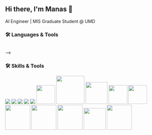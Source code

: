 ## Hi there, I'm Manas 👋
AI Engineer | MIS Graduate Student @ UMD

### 🛠️ Languages & Tools

<!-- <p align="left">
  <!-- Backend & Databases -->
  <br>
  <!-- <img src="https://skillicons.dev/icons?i=python,mongodb,mysql,cpp,c,fastapi,flask,elasticsearch,git,github,linux,vscode,postman,docker" /> -->
  <!-- <br> -->
  <!-- <img src="https://skillicons.dev/icons?i=tensorflow,tensorrt,pytorch,opencv,langchain,huggingface,openai" /> -->

<!-- </p> --> -->

### 🛠️ Skills & Tools

<p align="left">
  <!-- Programming Languages -->
  <img src="https://skillicons.dev/icons?i=python,cpp,c" />
    
  <!-- Databases -->
  <img src="https://skillicons.dev/icons?i=mongodb,mysql" />
  <img src="https://skillicons.dev/icons?i=docker,fastapi,linux" />
  <img src="https://skillicons.dev/icons?i=vscode,git,github,postman" />

  <!-- AI / ML / LLM -->
  <img src="https://skillicons.dev/icons?i=pytorch,tensorflow" />
  <img height="60" src="https://img.shields.io/badge/HuggingFace-FFD21E?style=flat&logo=huggingface&logoColor=black" />
  <img width="90" src="https://img.shields.io/badge/LangChain-0A0A0A?style=flat" />
  <img width="70" src="https://img.shields.io/badge/OpenAI-412991?style=flat&logo=openai&logoColor=white" />
  
  <!-- Vision -->
  <img width="60" src="https://img.shields.io/badge/OpenCV-5C3EE8?style=flat&logo=opencv&logoColor=white" />
  <img width="60" src="https://img.shields.io/badge/YOLO-00FFFF?style=flat" />
  <img width="80" src="https://img.shields.io/badge/Detectron2-2C4CC9?style=flat" />
  <img width="80" src="https://img.shields.io/badge/PaddleOCR-005CE6?style=flat" />
  <img width="80" src="https://img.shields.io/badge/Tesseract-093F86?style=flat" />
  
  <!-- MLOps / Deployment -->
  
  <img width="70" src="https://img.shields.io/badge/ONNX-005CED?style=flat&logo=onnx&logoColor=white" />
  <img width="80" src="https://img.shields.io/badge/W%26B-FFBE00?style=flat&logo=weightsandbiases&logoColor=black" />
  
  <!-- Tools & IDEs -->
  
</p>


<!--
**Manas2409/Manas2409** is a ✨ _special_ ✨ repository because its `README.md` (this file) appears on your GitHub profile.

Here are some ideas to get you started:

- 🔭 I’m currently working on ...
- 🌱 I’m currently learning ...
- 👯 I’m looking to collaborate on ...
- 🤔 I’m looking for help with ...
- 💬 Ask me about ...
- 📫 How to reach me: ...
- 😄 Pronouns: ...
- ⚡ Fun fact: ...
-->
